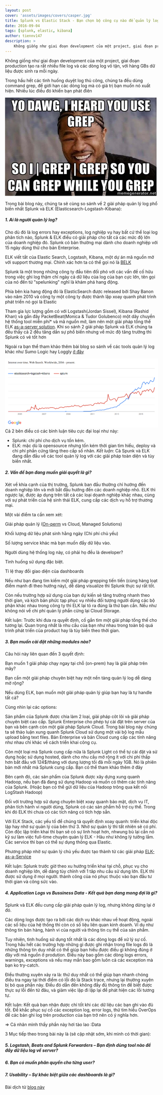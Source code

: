 ```yaml
---
layout: post
cover: 'assets/images/covers/casper.jpg'
title: Splunk vs Elastic Stack - Bạn chọn bộ công cụ nào để quản lý logs?
date: 2016-09-04
tags: [splunk, elastic, kibana]
author: tiennv147
description: >
    Không giống như giai đoạn development của một project, giai đoạn production tạo ra rất nhiều file log và các dòng log vô tận, với hàng GBs dữ liệu được sinh ra mỗi ngày. Trong hầu hết các tình huống duyệt log thủ công, chúng ta đều dùng command grep, để giới hạn các dòng log mà có giá trị bạn muốn nó xuất hiện. Nhiều lúc điều đó khiển bạn phát điên
---
```



Không giống như giai đoạn development của một project, giai đoạn production tạo ra rất nhiều file log và các dòng log vô tận, với hàng GBs dữ liệu được sinh ra mỗi ngày.

Trong hầu hết các tình huống duyệt log thủ công, chúng ta đều dùng command grep, để giới hạn các dòng log mà có giá trị bạn muốn nó xuất hiện. Nhiều lúc điều đó khiển bạn phát điên

![Grepping](/assets/images/posts/2016-09-04/yo-grep.jpg)

Trong bài blog này, chúng ta sẽ cùng so sánh về 2 giải pháp quản lý log phổ biến nhất Splunk và ELK (Elasticsearch-Logstash-Kibana):
##### 1. Ai là người quản lý log?
Cho dù đó là log errors hay exceptions, log nghiệp vụ hay bất cứ thể loại log phân tích nào, Splunk & ELK điều có giải pháp cho tất cả các mức độ lớn của doanh nghiệp đó. Splunk có bản thường mại dành cho doanh nghiệp với 15 ngày dùng thử cho bản Enterprise.

ELK viết tắt của Elastic Search, Logstash, Kibana, một dự án mã nguồn mở với support thương mại. Chính xác hơn ta có thể gọi nó là [BELK](https://www.elastic.co/blog/heya-elastic-stack-and-x-pack)

Splunk là một trong những công ty đầu tiên đối phó với các vấn đề cố hữu trong việc ghi log thậm chí ngày cả dữ liệu của log của bạn cực lớn, tên gọi của nó đến từ "spelunking" nghĩ là khám phá hang động.

Phía bên kia hang động đó là ElasticSearch được released bởi Shay Banon vào năm 2010 và công ty một công ty được thành lập xoay quanh phát trình phát triển nó gọi là Elastic

Tham gia lực lượng gồm có với Logstash(Jordan Sissel), Kibana (Rashid Khan) và gần đây PacketBeat(Monica & Tudor Golubenco) một dây chuyền hệ thống tool miễn phí* và mã nguồn mở, làm nên một giải pháp tổng thể ELK [as-a-server solution](http://blog.takipi.com/hosted-elasticsearch-the-future-of-your-elk-stack/). Khi so sánh 2 giải pháp Splunk và ELK chúng ta đều thấy cả 2 đều tăng dần sự phổ biến nhưng về mức độ tăng trưởng thì Splunk có vẻ tốt hơn

Ngoài ra bạn thể tham khảo thêm bài blog so sánh về các tools quản lý log khác như Sumo Logic hay Loggly [ở đây](http://blog.takipi.com/the-7-log-management-tools-you-need-to-know/)

![Splunk-vs-ELK](/assets/images/posts/2016-09-04/splunk-elk-trends.png)
Cả 2 bên điều có các bình luận tiêu cực đại loại như này:

* Splunk: chi phí cho dịch vụ tốn kém.
* ELK: mặc dù là opensource nhưng tốn kém thời gian tìm hiểu, deploy và chi phí phần cứng tăng theo cấp số nhân.
*Kết luận*: Cả Spunk và ELK đang dẫn đầu về các tool quản lý log với các giải pháp toàn diện và tùy biến nhất.

##### 2. Vấn đề bạn đang muốn giải quyết là gì?
Xét về khía cạnh của thị trường, Splunk ban đầu thường chỉ hướng đến doanh nghiệp lớn và mới bắt đầu hướng đến các doanh nghiệp nhỏ. ELK thì ngược lại, được áp dụng trên tất cả các loại doanh nghiệp khác nhau, cùng với sự phát triển của hệ sinh thái ELK, cung cấp các dịch vụ hỗ trợ thương mại.

Một vài điểm ta cần xem xét:

Giải pháp quản lý ([On-perm](https://en.wikipedia.org/wiki/On-premises_software) vs Cloud, Managed Solutions)

Khối lượng dữ liệu phát sinh hằng ngày (Chi phí chủ yếu)

Số lượng service khác mà bạn muốn đẩy dữ liệu vào.

Người dùng hệ thống log này, có phải họ đều là developer?

Tình huống sử dụng đặc biệt.

Tỉ lệ thay đổi giao diện của dashboards

Nếu như bạn đang tìm kiếm một giải pháp grepping tiến tiến (cùng hàng loạt điểm mạnh đi theo hướng này), dễ dàng visualize thì Splunk thực sự rất tốt.

Còn nếu trường hợp sử dụng của bạn dự kiến sẽ tăng trưởng nhanh theo thời gian, và kịch bản phức tạp phục vụ nhiều đối tượng người dùng các bộ phận khác nhau trong công ty thì ELK lại tỏ ra đúng là thứ bạn cần. Nếu như không nói về chi phí quản lý phần cừng lại Cloud Storage.

Kết luận: Trước khi đưa ra quyết định, cố gắn tìm một giải pháp tổng thế cho tương lại. Quan trọng nhất là nhu cầu của bạn như nhau trong toàn bộ quá trình phát triển của product hay là tùy biến theo thời gian.

##### 3. Bạn muốn cài đặt những modules nào?
Câu hỏi này liên quan đến 3 quyết định:

Bạn muốn 1 giải pháp chạy ngay tại chỗ (on-prem) hay là giải pháp trên mây?

Bạn cần một giải pháp chuyên biệt hay một nền tảng quản lý log dễ dàng mở rộng?

Nếu dùng ELK, bạn muốn một giải pháp quản lý giúp bạn hay là tự handle tất cả?

Cùng nhìn lại các options:

Sản phẩm của Splunk được chia làm 2 loại, giải pháp côt lõi và giải pháp chuyên biệt cao cấp. Splunk Enterprise cho phép tự cài đặt trên server của bạn và bên cạnh còn một giải pháp Splunk Cloud. Trong bài blog này chúng ta sẽ thảo luận xung quanh Splunk Cloud sử dụng một vài bộ log mẫu upload bằng text files. Bản Enterprise và bản Cloud cung cấp các tính năng như nhau chỉ khác về cách triển khai công cụ.

Còn một loại mà Splunk cung cấp nữa là Splunk Light có thể tự cài đặt và sử dụng hoặc sử dụng hosted, dành cho nhu cầu mở rộng ít với chi phí thấp hơn bắt đầu với 124$/tháng với dung lượng tối đã mỗi ngày 1GB. Nó là phiên bản mới nhất mà Splunk cung cấp. Bạn có thể tham khảo thêm ở đây

Bên cạnh đó, các sản phẩm của Splunk được xây dựng xung quanh Hadoop, nếu bạn đã đang sử dụng Hadoop và muốn có thêm các tính năng của Splunk. (Hoặc bạn có thể gửi dữ liệu của Hadoop trông qua kết nối LogStash Hadoop)

Đối với trường hợp sử dụng chuyên biệt xoay quanh bảo mật, dịch vụ IT, phân tích hành vi người dùng, Splunk có các sản phẩm hỗ trợ cụ thể. Trong khi đó ELK thì chưa có các tích năng có tích hợp sẵn.

Với ELK Stack, các yếu tố để chúng tả quyết định xoay quanh: triển khai độc lập hay nhờ sự quản lý của bên thứ 3. Nhờ sự quản lý thì tất nhiên sẽ có phí. Còn độc lập triển khai thì bạn sẽ có sự linh hoạt hơn, nhwung bù lại cần nó kỹ sư làm việc full-time chuyên quản lý ELK - Hâu như không lý tưởng lắm. Các service thì bạn có thể sự dụng thông qua Elastic.

Phương pháp nhờ sự quản lý chủ yếu được tạo thành từ các giải pháp [ELK-as-a-Service](http://blog.takipi.com/hosted-elasticsearch-the-future-of-your-elk-stack/)

Kết luận: Splunk trước giờ theo xu hướng triển khai tại chỗ, phục vụ cho doanh nghiệp lớn, dễ dàng tùy chỉnh với 1 tâp nhu cầu sử dụng lớn. ELK thì được sử dụng ở mọi người. thành công của nó phục thuộc vào bạn đầu tư thời gian và công sức vào.

##### 4. Application Logs vs Bussiness Data - Kết quả bạn dang mong đợi là gì?
Splunk và ELK đều cung cấp giải pháp quản lý log, nhưng không dừng lại ở đó.

Các dòng logs được tạo ra bởi các dịch vụ khác nhau về hoạt động, ngoài các số liệu của hệ thống thì còn có số liệu liên quan kinh doanh. Ví dụ như thông tin bán hàng, hành vi của người và thông tin cụ thể của sản phẩm.

Tuy nhiên, tình huống sử dụng tốt nhất là các dòng logs để xử lý sự cố. Trong hầu hết các trường hợp những gì được ghi nhận trong file logs đó là những thông tin duy nhất có thể giúp bạn hiểu được điều gì không đúng ở đây với mã nguồn ở prodution. Điều này bao gồm các dòng logs errors, warnings, exceptions và nếu may mắn bao gồm luôn cả các exception mà bạn ko try-catch.

Điều thường xuyên xảy ra là: thứ duy nhất có thể giúp bạn nhanh chóng điều tra ngay tại thời điểm có lỗi đó là Stack trace, nhưng lại thường xuyên bị bỏ qua phần này. Điều đó dẫn đến không đầy đủ thông tin để biết được thực sự lỗi đến từ đâu, và giảm việc lặp đi lặp lại để phát hiện các lỗi tương tự.

Kết luận: Kết quả bạn nhận được chỉ tốt khi các dữ liệu các bạn ghi vào đủ tốt. Để khắc phục sự cố các exception log, error logs, thử tìm hiểu OverOps để các bản ghi log trên production của bạn trở nên có ý nghĩa hơn.

=> Cá nhân mình thấy phần này hơi tào lao :Data

3 Mục tiếp theo trong bài này là (sẽ cập nhật sớm, khi mình có thời gian):

##### 5. Logstash, Beats and Splunk Forwarders – Bạn định dùng tool nào để đẩy dữ liệu log về server?
##### 6. Bạn có muốn phân quyền cho từng user?
##### 7. Usability – Sự khác biệt giữa các dashboards là gì?

Bài dịch từ [blog này](http://blog.takipi.com/splunk-vs-elk-the-log-management-tools-decision-making-guide/)